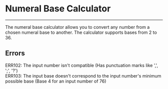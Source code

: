 # Numeral Base Calculator

------------------------------------------------------------------------

The numeral base calculator allows you to convert any number from a chosen numeral base to another. The calculator supports bases from 2 to 36.

## Errors

ERR102: The input number isn't compatible (Has punctuation marks like ',', ';', '?')  
ERR103: The input base doesn't correspond to the input number's minimum possible base (Base 4 for an input number of 76)
